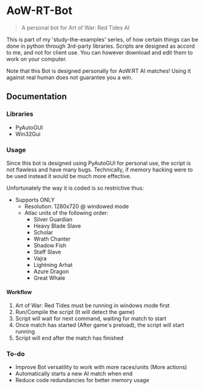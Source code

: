 # AoW-RT-Bot
> A personal bot for Art of War: Red Tides AI

This is part of my 'study-the-examples' series, of how certain things can be done in python through 3rd-party libraries. Scripts are designed as accord to me, and not for client use. You can however download and edit them to work on your computer.

Note that this Bot is designed personally for AoW:RT AI matches! Using it against real human does not guarantee you a win.

## Documentation
### Libraries
- PyAutoGUI
- Win32Gui
### Usage
Since this bot is designed using PyAutoGUI for personal use, the script is not flawless and have many bugs. Technically, if memory hacking were to be used instead it would be much more effective.

Unfortunately the way it is coded is so restrictive thus:
* Supports ONLY
  * Resolution: 1280x720 @ windowed mode
  * Atlac units of the following order:
    * Silver Guardian
    * Heavy Blade Slave
    * Scholar
    * Wrath Chanter
    * Shadow Fish
    * Staff Slave
    * Vajra
    * Lightning Arhat
    * Azure Dragon
    * Great Whale

#### Workflow
1. Art of War: Red Tides must be running in windows mode first
2. Run/Compile the script (It will detect the game)
3. Script will wait for next command, waiting for match to start
4. Once match has started (After game's preload), the script will start running
5. Script will end after the match has finished

### To-do
- Improve Bot versatility to work with more races/units (More actions)
- Automatically starts a new AI match when end
- Reduce code redundancies for better memory usage

